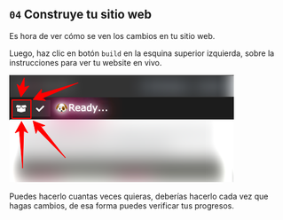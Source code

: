 ## `04` Construye tu sitio web

Es hora de ver cómo se ven los cambios en tu sitio web.

Luego, haz clic en botón `build` en la esquina superior izquierda, sobre la instrucciones para ver tu website en vivo. 

![build button](../../assets/build.png?raw=true) 


Puedes hacerlo cuantas veces quieras, deberías hacerlo cada vez que hagas cambios, de esa forma puedes verificar tus progresos.